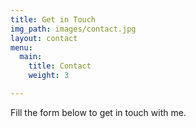 ```yaml
---
title: Get in Touch
img_path: images/contact.jpg
layout: contact
menu:
  main:
    title: Contact
    weight: 3

---
```

Fill the form below to get in touch with me.